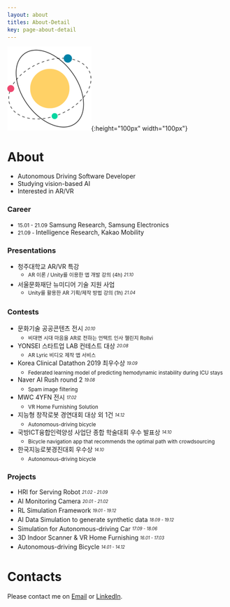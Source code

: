 ```yaml
---
layout: about
titles: About-Detail
key: page-about-detail
---
```


![hi-space](/assets/android-chrome-192x192.png){:height="100px" width="100px"}

# About

- Autonomous Driving Software Developer
- Studying vision-based AI
- Interested in AR/VR 

### Career

- <small>15.01 - 21.09</small> Samsung Research, Samsung Electronics
- <small>21.09 -      </small> Intelligence Research, Kakao Mobility

### Presentations

- 청주대학교 AR/VR 특강
  - <small> AR 이론 / Unity를 이용한 앱 개발 강의 (4h) </small> <sub><sup>_21.10_</sup></sub>
- 서울문화재단 뉴미디어 기술 지원 사업
  - <small> Unity를 활용한 AR 기획/제작 방법 강의 (1h) </small> <sub><sup>_21.04_</sup></sub>

### Contests

- 문화기술 공공콘텐츠 전시 <sub><sup>_20.10_ </sup></sub>
  - <small> 비대면 시대 마음을 AR로 전하는 언택트 인사 챌린지 Rollvi </small>
- YONSEI 스타트업 LAB 컨테스트 대상 <sub><sup>_20.08_ </sup></sub>
  - <small> AR Lyric 비디오 제작 앱 서비스 </small>
- Korea Clinical Datathon 2019 최우수상 <sub><sup>_19.09_ </sup></sub>
  - <small> Federated learning model of predicting hemodynamic instability during ICU stays </small>
- Naver AI Rush round 2 <sub><sup>_19.08_ </sup></sub>
  - <small> Spam image filtering </small>
- MWC 4YFN 전시 <sub><sup>_17.02_ </sup></sub>
  - <small> VR Home Furnishing Solution </small>
- 지능형 창작로봇 경연대회 대상 외 1건 <sub><sup>_14.12_ </sup></sub>
  - <small> Autonomous-driving bicycle </small>
- 국방ICT융합인력양성 사업단 종합 학술대회 우수 발표상 <sub><sup>_14.10_ </sup></sub>
  - <small> Bicycle navigation app that recommends the optimal path with crowdsourcing </small>
- 한국지능로봇경진대회 우수상 <sub><sup>_14.10_ </sup></sub>
  - <small> Autonomous-driving bicycle </small>

### Projects

- HRI for Serving Robot <sub><sup>_21.02 - 21.09_ </sup></sub>
- AI Monitoring Camera <sub><sup>_20.01 - 21.02_ </sup></sub>
- RL Simulation Framework <sub><sup>_19.01 - 19.12_ </sup></sub>
- AI Data Simulation to generate synthetic data <sub><sup>_18.09 - 19.12_ </sup></sub>
- Simulation for Autonomous-driving Car <sub><sup>_17.09 - 18.06_ </sup></sub>
- 3D Indoor Scanner & VR Home Furnishing <sub><sup>_16.01 - 17.03_ </sup></sub>
- Autonomous-driving Bicycle <sub><sup>_14.01 - 14.12_ </sup></sub>

# Contacts

Please contact me on [Email]() or [LinkedIn](https://www.linkedin.com/in/yoo-lee/).
